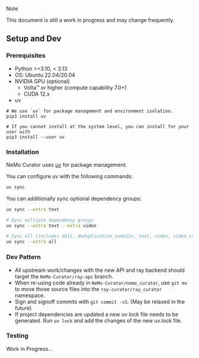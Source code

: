 > [!note]
> This document is still a work in progress and may change frequently.

## Setup and Dev

### Prerequisites

- Python >=3.10, < 3.13
- OS: Ubuntu 22.04/20.04
- NVIDIA GPU (optional)
  - Volta™ or higher (compute capability 7.0+)
  - CUDA 12.x
- uv

```
# We use `uv` for package management and environment isolation.
pip3 install uv

# If you cannot install at the system level, you can install for your user with
pip3 install --user uv
```

### Installation

NeMo Curator uses [uv](https://docs.astral.sh/uv/) for package management.

You can configure uv with the following commands:

```bash
uv sync
```

You can additionally sync optional dependency groups:

```bash
uv sync --extra text

# Sync multiple dependency groups
uv sync --extra text --extra video

# Sync all (includes dali, deduplication_cuda12x, text, video, video_cuda)
uv sync --extra all
```

### Dev Pattern

- All upstream work/changes with the new API and ray backend should target the `NeMo-Curator/ray-api` branch.
- When re-using code already in `NeMo-Curator/nemo_curator`, use `git mv` to move those source files into the `ray-curator/ray_curator` namespace.
- Sign and signoff commits with `git commit -sS`. (May be relaxed in the future)
- If project dependencies are updated a new uv lock file needs to be generated. Run `uv lock` and add the changes of the new uv.lock file.

### Testing

Work in Progress...
